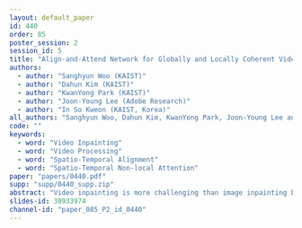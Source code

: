 ```yaml
---
layout: default_paper
id: 440
order: 85
poster_session: 2
session_id: 5
title: "Align-and-Attend Network for Globally and Locally Coherent Video Inpainting"
authors:
  - author: "Sanghyun Woo (KAIST)"
  - author: "Dahun Kim (KAIST)"
  - author: "KwanYong Park (KAIST)"
  - author: "Joon-Young Lee (Adobe Research)"
  - author: "In So Kweon (KAIST, Korea)"
all_authors: "Sanghyun Woo, Dahun Kim, KwanYong Park, Joon-Young Lee and In So Kweon"
code: ""
keywords:
  - word: "Video Inpainting"
  - word: "Video Processing"
  - word: "Spatio-Temporal Alignment"
  - word: "Spatio-Temporal Non-local Attention"
paper: "papers/0440.pdf"
supp: "supp/0440_supp.zip"
abstract: "Video inpainting is more challenging than image inpainting because of the extra temporal dimension. It requires inpainted contents to be globally coherent in both space and time. A natural solution for this problem is aggregating features from other frames, and thus, existing state-of-the-art methods rely heavily on 3D convolution or optical flow. However, these methods emphasize more on the temporally nearby frames, and long-term temporal information is not sufficiently stressed. In this work, we propose a novel two-stage alignment method. The first stage is an alignment module that uses computed homographies between the target frame and the reference frames. The visible patches are then aggregated based on the frame similarity to fill in the target holes roughly. Despite being able to model only global transformations, we empirically verify that homography-based alignment allows larger temporal window size than the flow-based counterpart. The second stage is an attention module that matches the generated patches with known reference patches in a non-local manner to refine the previous global alignment stage. Both stages consist of large spatial-temporal window size for the reference and thus enable modeling long-range correlations between distant information and the hole regions. Finally, even challenging scenes with large or slowly moving holes can be handled, which have been hardly modeled by existing approaches. Experiments on video object removal demonstrate that our method significantly outperforms previous state-of-the-art learning approaches."
slides-id: 38933974
channel-id: "paper_085_P2_id_0440"
---
```

